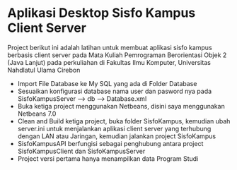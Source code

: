 # Aplikasi Desktop Sisfo Kampus Client Server
 Project berikut ini adalah latihan untuk membuat aplikasi sisfo kampus berbasis client server pada Mata Kuliah Pemrograman Berorientasi Objek 2 (Java Lanjut) pada perkuliahan di Fakultas Ilmu Komputer, Universitas Nahdlatul Ulama Cirebon
- Import File Database ke My SQL yang ada di Folder Database
- Sesuaikan konfigurasi database nama user dan pasword nya pada SisfoKampusServer --> db --> Database.xml
- Buka ketiga project menggunakan Netbeans, disini saya menggunakan Netbeans 7.0
- Clean and Build ketiga project, buka folder SisfoKampus, kemudian ubah server.ini untuk menjalankan aplikasi client server yang terhubung dengan LAN atau Jaringan, kemudian jalankan project SisfoKampus
- SisfoKampusAPI berfungisi sebagai penghubung antara project SisfoKampusClient dan SisfoKampusServer
- Project versi pertama hanya menampilkan data Program Studi
